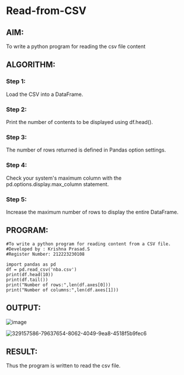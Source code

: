 # Read-from-CSV

## AIM:
To write a python program for reading the csv file content

## ALGORITHM:
### Step 1:
Load the CSV into a DataFrame.

### Step 2:
Print the number of contents to be displayed using df.head().

### Step 3:
The number of rows returned is defined in Pandas option settings.

### Step 4:
Check your system's maximum column with the pd.options.display.max_column statement.

### Step 5:
Increase the maximum number of rows to display the entire DataFrame.


## PROGRAM:
```
#To write a python program for reading content from a CSV file.
#Developed by : Krishna Prasad.S
#Register Number: 212223230108
```
```
import pandas as pd
df = pd.read_csv('nba.csv')
print(df.head(10))
print(df.tail())
print("Number of rows:",len(df.axes[0]))
print("Number of columns:",len(df.axes[1]))
```

## OUTPUT:

![image](https://github.com/KrishnaPrasad148/Read-from-CSV/assets/147332763/112776e0-b32e-4457-aaed-9b2bb1003975)

![329157586-79637654-8062-4049-9ea8-4518f5b9fec6](https://github.com/KrishnaPrasad148/Read-from-CSV/assets/147332763/a624c2e7-e942-4430-a65c-f59e8997a36c)


## RESULT:
Thus the program is written to read the csv file.
